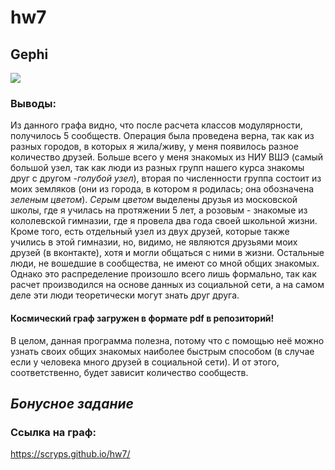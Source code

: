 # hw7
## Gephi
![](https://github.com/scryps/hw7/blob/master/%D0%A1%D0%BD%D0%B8%D0%BC%D0%BE%D0%BA.PNG)
### Выводы: 
Из данного графа видно, что после расчета классов модулярности, получилось 5 сообществ. Операция была проведена верна, так как из разных городов, в которых я жила/живу, у меня появилось разное количество друзей. Больше всего у меня знакомых из НИУ ВШЭ (самый большой узел, так как люди из разных групп нашего курса знакомы друг с другом -*голубой узел*), вторая по численности группа состоит из моих земляков (они из города, в котором я родилась; она обозначена _зеленым цветом_). *Серым цветом* выделены друзья из московской школы, где я училась на протяжении 5 лет, а розовым - знакомые из кололевской гимназии, где я провела два года своей школьной жизни. Кроме того, есть отдельный узел из двух друзей, которые также учились в этой гимназии, но, видимо, не являются друзьями моих друзей (в вконтакте), хотя и могли общаться с ними в жизни. Остальные люди, не вошедшие в сообщества, не имеют со мной общих знакомых. Однако это распределение произошло всего лишь формально, так как расчет производился на основе данных из социальной сети, а на самом деле эти люди теоретически могут знать друг друга.   

#### Космический граф загружен в формате pdf в репозиторий! 
В целом, данная программа полезна, потому что с помощью неё можно узнать своих общих знакомых наиболее быстрым способом (в случае если у человека много друзей в социальной сети). И от этого, соответственно, будет зависит количество сообществ. 

## _Бонусное задание_
### Ссылка на граф: 
https://scryps.github.io/hw7/
